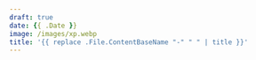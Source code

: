 ```yaml
---
draft: true
date: {{ .Date }}
image: /images/xp.webp
title: '{{ replace .File.ContentBaseName "-" " " | title }}'
---
```

